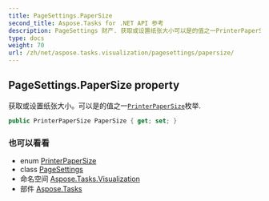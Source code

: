 ```yaml
---
title: PageSettings.PaperSize
second_title: Aspose.Tasks for .NET API 参考
description: PageSettings 财产. 获取或设置纸张大小可以是的值之一PrinterPaperSize枚举.
type: docs
weight: 70
url: /zh/net/aspose.tasks.visualization/pagesettings/papersize/
---
```

## PageSettings.PaperSize property

获取或设置纸张大小。可以是的值之一[`PrinterPaperSize`](../../printerpapersize/)枚举.

```csharp
public PrinterPaperSize PaperSize { get; set; }
```

### 也可以看看

* enum [PrinterPaperSize](../../printerpapersize/)
* class [PageSettings](../)
* 命名空间 [Aspose.Tasks.Visualization](../../pagesettings/)
* 部件 [Aspose.Tasks](../../../)


